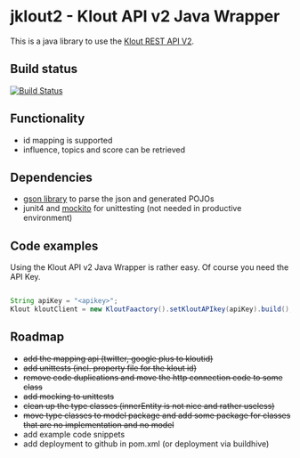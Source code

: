 jklout2 - Klout API v2 Java Wrapper
===================================

This is a java library to use the [Klout REST API V2](http://klout.com/s/developers/v2). 

Build status
------------
[![Build Status](https://buildhive.cloudbees.com/job/nbartels/job/jklout2/badge/icon)](https://buildhive.cloudbees.com/job/nbartels/job/jklout2/)

Functionality
-------------
* id mapping is supported
* influence, topics and score can be retrieved

Dependencies
------------
 * [gson library](https://code.google.com/p/google-gson/) to parse the json and generated POJOs
 * junit4 and [mockito](https://code.google.com/p/mockito/) for unittesting (not needed in productive environment)

Code examples
-------------
Using the Klout API v2 Java Wrapper is rather easy. Of course you need the API Key. 

```java

String apiKey = "<apikey>";
Klout kloutClient = new KloutFaactory().setKloutAPIkey(apiKey).build();

```


Roadmap
-------

* ~~add the mapping api (twitter, google plus to kloutid)~~
* ~~add unittests (incl. property file for the klout id)~~
* ~~remove code duplications and move the http connection code to some class~~
* ~~add mocking to unittests~~
* ~~clean up the type classes (innerEntity is not nice and rather useless)~~
* ~~move type classes to model package and add some package for classes that are no implementation and no model~~
* add example code snippets
* add deployment to github in pom.xml (or deployment via buildhive)
